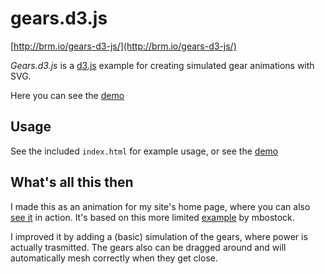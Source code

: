 # gears.d3.js #

[http://brm.io/gears-d3-js/](http://brm.io/gears-d3-js/)

_Gears.d3.js_ is a [d3.js](http://d3js.org/) example for creating simulated gear animations with SVG.

Here you can see the [demo](http://brm.io/gears-d3-demo/)

## Usage ##

See the included `index.html` for example usage, or see the [demo](http://brm.io/gears-d3-demo/)

## What's all this then ##

I made this as an animation for my site's home page, where you can also [see it](http://brm.io/) in action. 
It's based on this more limited [example](http://bl.ocks.org/mbostock/1353700) by mbostock.

I improved it by adding a (basic) simulation of the gears, where power is actually trasmitted. 
The gears also can be dragged around and will automatically mesh correctly when they get close.